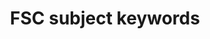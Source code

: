 ---
title: 'FSC subject keywords'
field: 'fsc.subject'
slug: 'fsc-subject'
description: 'Keywords that help to describe the resource content or coverage'
comment: 'select from control list'
required: False
module: 'Scope'
cluster: 'Fsc'
policy: 'Free value. Repeat values.'
layout: 'fsc'
---